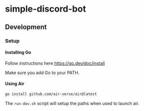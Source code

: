 # simple-discord-bot

## Development

### Setup

#### Installing Go

Follow instructions here https://go.dev/doc/install

Make sure you add Go to your PATH.

#### Using Air

```bash
go install github.com/air-verse/air@latest
```

The `run-dev.sh` script will setup the paths when used to launch air.